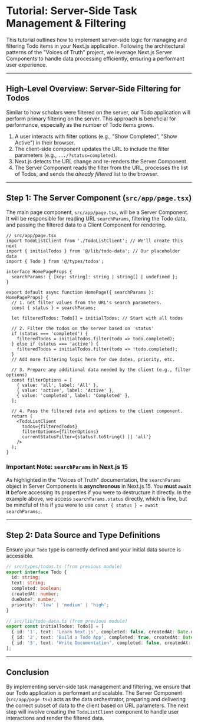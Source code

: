 # Tutorial: Server-Side Task Management & Filtering

This tutorial outlines how to implement server-side logic for managing and filtering Todo items in your Next.js application. Following the architectural patterns of the "Voices of Truth" project, we leverage Next.js Server Components to handle data processing efficiently, ensuring a performant user experience.

---

## High-Level Overview: Server-Side Filtering for Todos
Similar to how scholars were filtered on the server, our Todo application will perform primary filtering on the server. This approach is beneficial for performance, especially as the number of Todo items grows.

1.  A user interacts with filter options (e.g., "Show Completed", "Show Active") in their browser.
2.  The client-side component updates the URL to include the filter parameters (e.g., `.../?status=completed`).
3.  Next.js detects the URL change and re-renders the Server Component.
4.  The Server Component reads the filter from the URL, processes the list of Todos, and sends the *already filtered* list to the browser.

---

## Step 1: The Server Component (`src/app/page.tsx`)
The main page component, `src/app/page.tsx`, will be a Server Component. It will be responsible for reading URL `searchParams`, filtering the Todo data, and passing the filtered data to a Client Component for rendering.

```tsx
// src/app/page.tsx
import TodoListClient from './TodoListClient'; // We'll create this next
import { initialTodos } from '@/lib/todo-data'; // Our placeholder data
import { Todo } from '@/types/todos';

interface HomePageProps {
  searchParams: { [key: string]: string | string[] | undefined };
}

export default async function HomePage({ searchParams }: HomePageProps) {
  // 1. Get filter values from the URL's search parameters.
  const { status } = searchParams;

  let filteredTodos: Todo[] = initialTodos; // Start with all todos

  // 2. Filter the todos on the server based on 'status'
  if (status === 'completed') {
    filteredTodos = initialTodos.filter(todo => todo.completed);
  } else if (status === 'active') {
    filteredTodos = initialTodos.filter(todo => !todo.completed);
  }
  // Add more filtering logic here for due dates, priority, etc.

  // 3. Prepare any additional data needed by the client (e.g., filter options)
  const filterOptions = [
    { value: 'all', label: 'All' },
    { value: 'active', label: 'Active' },
    { value: 'completed', label: 'Completed' },
  ];

  // 4. Pass the filtered data and options to the client component.
  return (
    <TodoListClient
      todos={filteredTodos}
      filterOptions={filterOptions}
      currentStatusFilter={status?.toString() || 'all'}
    />
  );
}
```

### Important Note: `searchParams` in Next.js 15
As highlighted in the "Voices of Truth" documentation, the `searchParams` object in Server Components is **asynchronous** in Next.js 15. You **must `await` it** before accessing its properties if you were to destructure it directly. In the example above, we access `searchParams.status` directly, which is fine, but be mindful of this if you were to use `const { status } = await searchParams;`.

---

## Step 2: Data Source and Type Definitions
Ensure your `Todo` type is correctly defined and your initial data source is accessible.

```typescript
// src/types/todos.ts (from previous module)
export interface Todo {
  id: string;
  text: string;
  completed: boolean;
  createdAt: number;
  dueDate?: number;
  priority?: 'low' | 'medium' | 'high';
}

// src/lib/todo-data.ts (from previous module)
export const initialTodos: Todo[] = [
  { id: '1', text: 'Learn Next.js', completed: false, createdAt: Date.now() },
  { id: '2', text: 'Build a Todo App', completed: true, createdAt: Date.now() - 86400000 },
  { id: '3', text: 'Write Documentation', completed: false, createdAt: Date.now() + 86400000, dueDate: Date.now() + 86400000, priority: 'high' },
];
```

---

## Conclusion
By implementing server-side task management and filtering, we ensure that our Todo application is performant and scalable. The Server Component (`src/app/page.tsx`) acts as the data orchestrator, preparing and delivering the correct subset of data to the client based on URL parameters. The next step will involve creating the `TodoListClient` component to handle user interactions and render the filtered data.
